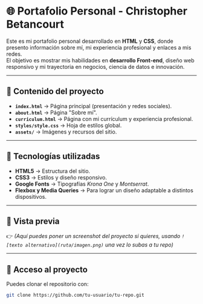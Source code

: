 # 🌐 Portafolio Personal - Christopher Betancourt

Este es mi portafolio personal desarrollado en **HTML** y **CSS**, donde presento información sobre mí, mi experiencia profesional y enlaces a mis redes.  
El objetivo es mostrar mis habilidades en **desarrollo Front-end**, diseño web responsivo y mi trayectoria en negocios, ciencia de datos e innovación.  

---

## 📂 Contenido del proyecto

- **`index.html`** → Página principal (presentación y redes sociales).  
- **`about.html`** → Página "Sobre mí".  
- **`curriculum.html`** → Página con mi currículum y experiencia profesional.  
- **`styles/style.css`** → Hoja de estilos global.  
- **`assets/`** → Imágenes y recursos del sitio.  

---

## 🚀 Tecnologías utilizadas

- **HTML5** → Estructura del sitio.  
- **CSS3** → Estilos y diseño responsivo.  
- **Google Fonts** → Tipografías *Krona One* y *Montserrat*.  
- **Flexbox y Media Queries** → Para lograr un diseño adaptable a distintos dispositivos.  

---

## 📸 Vista previa

👉 *(Aquí puedes poner un screenshot del proyecto si quieres, usando `![texto alternativo](ruta/imagen.png)` una vez lo subas a tu repo)*  

---

## 🔗 Acceso al proyecto

Puedes clonar el repositorio con:  

```bash
git clone https://github.com/tu-usuario/tu-repo.git
